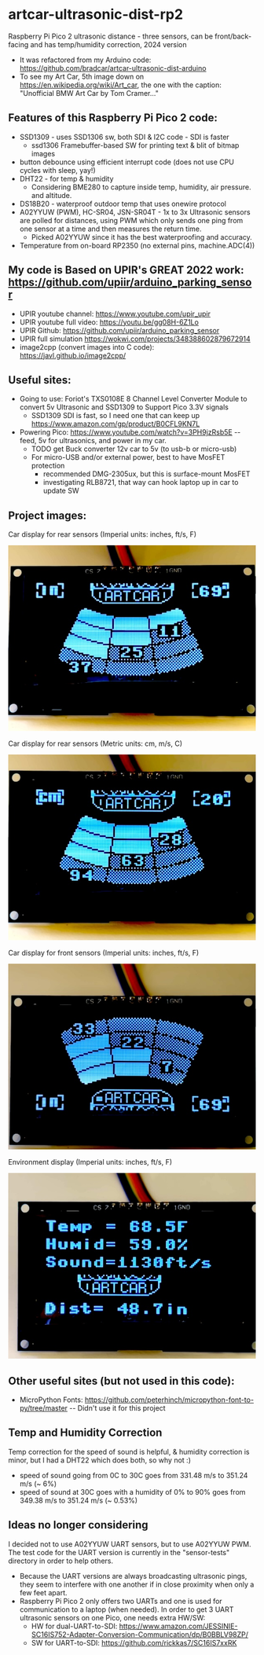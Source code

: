 # artcar-ultrasonic-dist-rp2
Raspberry Pi Pico 2 ultrasonic distance - three sensors, can be front/back-facing and has temp/humidity correction, 2024 version
* It was refactored from my Arduino code: https://github.com/bradcar/artcar-ultrasonic-dist-arduino
* To see my Art Car, 5th image down on https://en.wikipedia.org/wiki/Art_car, the one with the caption: "Unofficial BMW Art Car by Tom Cramer..."

## Features of this Raspberry Pi Pico 2 code:
* SSD1309 - uses SSD1306 sw, both SDI & I2C code - SDI is faster
  * ssd1306 Framebuffer-based SW for printing text & blit of bitmap images
* button debounce using efficient interrupt code (does not use CPU cycles with sleep, yay!)
* DHT22 - for temp & humidity
  * Considering BME280 to capture inside temp, humidity, air pressure. and altitude.
* DS18B20 - waterproof outdoor temp that uses onewire protocol
* A02YYUW (PWM), HC-SR04, JSN-SR04T - 1x to 3x Ultrasonic sensors are polled for distances, using PWM which only sends one ping from one sensor at a time and then measures the return time.
  * Picked A02YYUW since it has the best waterproofing and accuracy.
* Temperature from on-board RP2350 (no external pins, machine.ADC(4))
 
## My code is Based on UPIR's GREAT 2022 work: https://github.com/upiir/arduino_parking_sensor
* UPIR youtube channel: https://www.youtube.com/upir_upir
* UPIR youtube full video: https://youtu.be/gg08H-6Z1Lo
* UPIR Github: https://github.com/upiir/arduino_parking_sensor
* UPIR full simulation https://wokwi.com/projects/348388602879672914
* image2cpp (convert images into C code): https://javl.github.io/image2cpp/

## Useful sites:
* Going to use: Foriot's TXS0108E 8 Channel Level Converter Module to convert 5v Ultrasonic and SSD1309 to Support Pico 3.3V signals
  * SSD1309 SDI is fast, so I need one that can keep up https://www.amazon.com/gp/product/B0CFL9KN7L
* Powering Pico: https://www.youtube.com/watch?v=3PH9jzRsb5E -- feed, 5v for ultrasonics, and power in my car.
  * TODO get Buck converter 12v car to 5v (to usb-b or micro-usb)
  * For micro-USB and/or external power, best to have MosFET protection
    * recommended DMG-2305ux, but this is surface-mount MosFET
    * investigating RLB8721, that way can hook laptop up in car to update SW
   
## Project images:
Car display for rear sensors (Imperial units: inches, ft/s, F)

![Car display for rear sensors Imperial Units](imgs/car-back-display-imperial.jpg)

Car display for rear sensors (Metric units: cm, m/s, C)

![Car display for rear sensors Metric Units](imgs/car-back-display-metric.jpg)

Car display for front sensors (Imperial units: inches, ft/s, F)

![Car display for front sensors Imperial Units](imgs/car-front-display-imperial.jpg)

Environment display (Imperial units: inches, ft/s, F)

![Car display for Environment Imperial Units](imgs/env-display-imperial.jpg)

## Other useful sites (but not used in this code):
* MicroPython Fonts:  https://github.com/peterhinch/micropython-font-to-py/tree/master -- Didn't use it for this project

## Temp and Humidity Correction
Temp correction for the speed of sound is helpful, & humidity correction is minor, but I had a DHT22 which does both, so why not :)
* speed of sound going from 0C to 30C goes from 331.48 m/s to 351.24 m/s (~ 6%)
* speed of sound at 30C goes with a humidity of 0% to 90% goes from 349.38 m/s to 351.24 m/s (~ 0.53%)

## Ideas no longer considering
I decided not to use A02YYUW UART sensors, but to use A02YYUW PWM.  The test code for the UART version is currently in the "sensor-tests" directory in order to help others. 
* Because the UART versions are always broadcasting ultrasonic pings, they seem to interfere with one another if in close proximity  when only a few feet apart.
* Raspberry Pi Pico 2 only offers two UARTs and one is used for communication to a laptop (when needed). In order to get 3 UART ultrasonic sensors on one Pico, one needs extra HW/SW: 
  * HW for dual-UART-to-SDI: https://www.amazon.com/JESSINIE-SC16IS752-Adapter-Conversion-Communication/dp/B0BBLV98ZP/
  * SW for UART-to-SDI: https://github.com/rickkas7/SC16IS7xxRK
